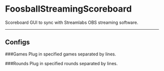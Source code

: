 # FoosballStreamingScoreboard
Scoreboard GUI to sync with Streamlabs OBS streaming software.

----
## Configs

###Games
Plug in specified games separated by lines.

###Rounds
Plug in specified rounds separated by lines.
